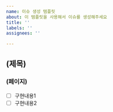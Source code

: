 ```yaml
---
name: 이슈 생성 템플릿
about: 이 템플릿을 사용해서 이슈를 생성해주세요
title: ''
labels: ''
assignees: ''

---
```


## (제목)
### (페이지)
- [ ] 구현내용1
- [ ] 구현내용2
